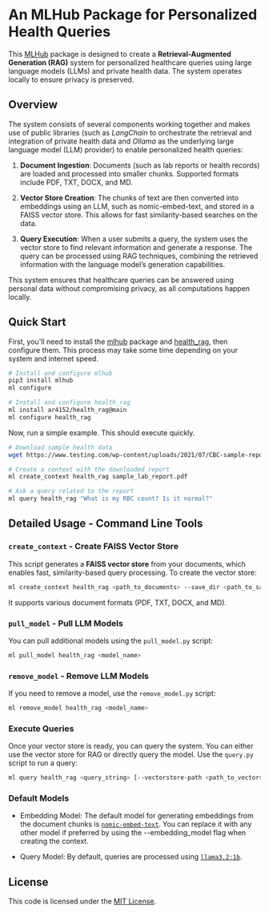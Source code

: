 # An MLHub Package for Personalized Health Queries

This [MLHub](https://mlhub.au/) package is designed to create a **Retrieval-Augmented Generation (RAG)** system for personalized healthcare queries using large language models (LLMs) and private health data. The system operates locally to ensure privacy is preserved.

## Overview

The system consists of several components working together and makes use of public libraries (such as *LangChain* to orchestrate the retrieval and integration of private health data and *Ollama* as the underlying large language model (LLM) provider) to enable personalized health queries:

1. **Document Ingestion**: Documents (such as lab reports or health records) are loaded and processed into smaller chunks. Supported formats include PDF, TXT, DOCX, and MD.

2. **Vector Store Creation**: The chunks of text are then converted into embeddings using an LLM, such as nomic-embed-text, and stored in a FAISS vector store. This allows for fast similarity-based searches on the data.

3. **Query Execution**: When a user submits a query, the system uses the vector store to find relevant information and generate a response. The query can be processed using RAG techniques, combining the retrieved information with the language model’s generation capabilities.

This system ensures that healthcare queries can be answered using personal data without compromising privacy, as all computations happen locally.

## Quick Start

First, you'll need to install the [mlhub](https://github.com/mlhubber/mlhub) package and [health_rag](https://github.com/ar4152/health_rag), then configure them. This process may take some time depending on your system and internet speed.

```bash
# Install and configure mlhub
pip3 install mlhub
ml configure

# Install and configure health_rag
ml install ar4152/health_rag@main
ml configure health_rag
```

Now, run a simple example. This should execute quickly.

```bash
# Download sample health data
wget https://www.testing.com/wp-content/uploads/2021/07/CBC-sample-report-with-notes_0.pdf -O sample_lab_report.pdf

# Create a context with the downloaded report
ml create_context health_rag sample_lab_report.pdf

# Ask a query related to the report
ml query health_rag "What is my RBC count? Is it normal?"
```

## Detailed Usage - Command Line Tools


### `create_context` - Create FAISS Vector Store

This script generates a **FAISS vector store** from your documents, which enables fast, similarity-based query processing. To create the vector store:

```bash
ml create_context health_rag <path_to_documents> --save_dir <path_to_save_vectorstore>
```

It supports various document formats (PDF, TXT, DOCX, and MD).

### `pull_model` - Pull LLM Models

You can pull additional models using the `pull_model.py` script:

```bash
ml pull_model health_rag <model_name>
```

### `remove_model` - Remove LLM Models

If you need to remove a model, use the `remove_model.py` script:

```bash
ml remove_model health_rag <model_name>
```

### Execute Queries

Once your vector store is ready, you can query the system. You can either use the vector store for RAG or directly query the model. Use the `query.py` script to run a query:

```bash
ml query health_rag <query_string> [--vectorstore-path <path_to_vectorstore>]
```

### Default Models

- Embedding Model: The default model for generating embeddings from the document chunks is [`nomic-embed-text`](https://ollama.com/library/nomic-embed-text). You can replace it with any other model if preferred by using the --embedding_model flag when creating the context.

- Query Model: By default, queries are processed using [`llama3.2:1b`](https://ollama.com/library/llama3.2:1b).



## License
This code is licensed under the [MIT License](./LICENSE).
